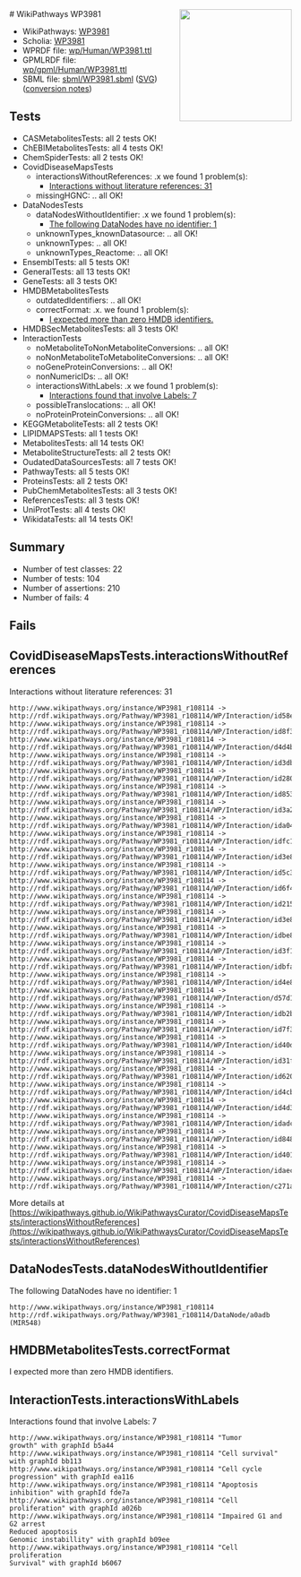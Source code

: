 <img style="float: right; width: 200px" src="../logo.png" />
# WikiPathways WP3981

* WikiPathways: [WP3981](https://identifiers.org/wikipathways:WP3981)
* Scholia: [WP3981](https://scholia.toolforge.org/wikipathways/WP3981)
* WPRDF file: [wp/Human/WP3981.ttl](../wp/Human/WP3981.ttl)
* GPMLRDF file: [wp/gpml/Human/WP3981.ttl](../wp/gpml/Human/WP3981.ttl)
* SBML file: [sbml/WP3981.sbml](../sbml/WP3981.sbml) ([SVG](../sbml/WP3981.svg)) ([conversion notes](../sbml/WP3981.txt))

## Tests
* CASMetabolitesTests: all 2 tests OK!
* ChEBIMetabolitesTests: all 4 tests OK!
* ChemSpiderTests: all 2 tests OK!
* CovidDiseaseMapsTests
    * interactionsWithoutReferences: .x we found 1 problem(s):
        * [Interactions without literature references: 31](#9701cd20)
    * missingHGNC: .. all OK!
* DataNodesTests
    * dataNodesWithoutIdentifier: .x we found 1 problem(s):
        * [The following DataNodes have no identifier: 1](#d2d32fa0)
    * unknownTypes_knownDatasource: .. all OK!
    * unknownTypes: .. all OK!
    * unknownTypes_Reactome: .. all OK!
* EnsemblTests: all 5 tests OK!
* GeneralTests: all 13 tests OK!
* GeneTests: all 3 tests OK!
* HMDBMetabolitesTests
    * outdatedIdentifiers: .. all OK!
    * correctFormat: .x. we found 1 problem(s):
        * [I expected more than zero HMDB identifiers.](#ad154c1e)
* HMDBSecMetabolitesTests: all 3 tests OK!
* InteractionTests
    * noMetaboliteToNonMetaboliteConversions: .. all OK!
    * noNonMetaboliteToMetaboliteConversions: .. all OK!
    * noGeneProteinConversions: .. all OK!
    * nonNumericIDs: .. all OK!
    * interactionsWithLabels: .x we found 1 problem(s):
        * [Interactions found that involve Labels: 7](#630d267e)
    * possibleTranslocations: .. all OK!
    * noProteinProteinConversions: .. all OK!
* KEGGMetaboliteTests: all 2 tests OK!
* LIPIDMAPSTests: all 1 tests OK!
* MetabolitesTests: all 14 tests OK!
* MetaboliteStructureTests: all 2 tests OK!
* OudatedDataSourcesTests: all 7 tests OK!
* PathwayTests: all 5 tests OK!
* ProteinsTests: all 2 tests OK!
* PubChemMetabolitesTests: all 3 tests OK!
* ReferencesTests: all 3 tests OK!
* UniProtTests: all 4 tests OK!
* WikidataTests: all 14 tests OK!


## Summary

* Number of test classes: 22
* Number of tests: 104
* Number of assertions: 210
* Number of fails: 4

## Fails

<a name="9701cd20" />

## CovidDiseaseMapsTests.interactionsWithoutReferences

Interactions without literature references: 31
```
http://www.wikipathways.org/instance/WP3981_r108114 -> http://rdf.wikipathways.org/Pathway/WP3981_r108114/WP/Interaction/id58eae10e
http://www.wikipathways.org/instance/WP3981_r108114 -> http://rdf.wikipathways.org/Pathway/WP3981_r108114/WP/Interaction/id8f316ef0
http://www.wikipathways.org/instance/WP3981_r108114 -> http://rdf.wikipathways.org/Pathway/WP3981_r108114/WP/Interaction/d4d4b
http://www.wikipathways.org/instance/WP3981_r108114 -> http://rdf.wikipathways.org/Pathway/WP3981_r108114/WP/Interaction/id3db3014f
http://www.wikipathways.org/instance/WP3981_r108114 -> http://rdf.wikipathways.org/Pathway/WP3981_r108114/WP/Interaction/id280a20f5
http://www.wikipathways.org/instance/WP3981_r108114 -> http://rdf.wikipathways.org/Pathway/WP3981_r108114/WP/Interaction/id853fd6d7
http://www.wikipathways.org/instance/WP3981_r108114 -> http://rdf.wikipathways.org/Pathway/WP3981_r108114/WP/Interaction/id3a2a7237
http://www.wikipathways.org/instance/WP3981_r108114 -> http://rdf.wikipathways.org/Pathway/WP3981_r108114/WP/Interaction/ida049ebcc
http://www.wikipathways.org/instance/WP3981_r108114 -> http://rdf.wikipathways.org/Pathway/WP3981_r108114/WP/Interaction/idfc1d96dd
http://www.wikipathways.org/instance/WP3981_r108114 -> http://rdf.wikipathways.org/Pathway/WP3981_r108114/WP/Interaction/id3e8b6ed9
http://www.wikipathways.org/instance/WP3981_r108114 -> http://rdf.wikipathways.org/Pathway/WP3981_r108114/WP/Interaction/id5c3b584c
http://www.wikipathways.org/instance/WP3981_r108114 -> http://rdf.wikipathways.org/Pathway/WP3981_r108114/WP/Interaction/id6f4a34e3
http://www.wikipathways.org/instance/WP3981_r108114 -> http://rdf.wikipathways.org/Pathway/WP3981_r108114/WP/Interaction/id215a2eaf
http://www.wikipathways.org/instance/WP3981_r108114 -> http://rdf.wikipathways.org/Pathway/WP3981_r108114/WP/Interaction/id3e8b267d
http://www.wikipathways.org/instance/WP3981_r108114 -> http://rdf.wikipathways.org/Pathway/WP3981_r108114/WP/Interaction/idbe8429bc
http://www.wikipathways.org/instance/WP3981_r108114 -> http://rdf.wikipathways.org/Pathway/WP3981_r108114/WP/Interaction/id3f18ed48
http://www.wikipathways.org/instance/WP3981_r108114 -> http://rdf.wikipathways.org/Pathway/WP3981_r108114/WP/Interaction/idbfa84637
http://www.wikipathways.org/instance/WP3981_r108114 -> http://rdf.wikipathways.org/Pathway/WP3981_r108114/WP/Interaction/id4e85335d
http://www.wikipathways.org/instance/WP3981_r108114 -> http://rdf.wikipathways.org/Pathway/WP3981_r108114/WP/Interaction/d57d1
http://www.wikipathways.org/instance/WP3981_r108114 -> http://rdf.wikipathways.org/Pathway/WP3981_r108114/WP/Interaction/idb2b3083c
http://www.wikipathways.org/instance/WP3981_r108114 -> http://rdf.wikipathways.org/Pathway/WP3981_r108114/WP/Interaction/id7f377b7d
http://www.wikipathways.org/instance/WP3981_r108114 -> http://rdf.wikipathways.org/Pathway/WP3981_r108114/WP/Interaction/id40d6a2e9
http://www.wikipathways.org/instance/WP3981_r108114 -> http://rdf.wikipathways.org/Pathway/WP3981_r108114/WP/Interaction/id31f8f5fe
http://www.wikipathways.org/instance/WP3981_r108114 -> http://rdf.wikipathways.org/Pathway/WP3981_r108114/WP/Interaction/id620393fe
http://www.wikipathways.org/instance/WP3981_r108114 -> http://rdf.wikipathways.org/Pathway/WP3981_r108114/WP/Interaction/id4cb3f588
http://www.wikipathways.org/instance/WP3981_r108114 -> http://rdf.wikipathways.org/Pathway/WP3981_r108114/WP/Interaction/id4d37f165
http://www.wikipathways.org/instance/WP3981_r108114 -> http://rdf.wikipathways.org/Pathway/WP3981_r108114/WP/Interaction/idadce90fe
http://www.wikipathways.org/instance/WP3981_r108114 -> http://rdf.wikipathways.org/Pathway/WP3981_r108114/WP/Interaction/id848575fc
http://www.wikipathways.org/instance/WP3981_r108114 -> http://rdf.wikipathways.org/Pathway/WP3981_r108114/WP/Interaction/id40126c34
http://www.wikipathways.org/instance/WP3981_r108114 -> http://rdf.wikipathways.org/Pathway/WP3981_r108114/WP/Interaction/idaecc752
http://www.wikipathways.org/instance/WP3981_r108114 -> http://rdf.wikipathways.org/Pathway/WP3981_r108114/WP/Interaction/c271a
```

More details at [https://wikipathways.github.io/WikiPathwaysCurator/CovidDiseaseMapsTests/interactionsWithoutReferences](https://wikipathways.github.io/WikiPathwaysCurator/CovidDiseaseMapsTests/interactionsWithoutReferences)

<a name="d2d32fa0" />

## DataNodesTests.dataNodesWithoutIdentifier

The following DataNodes have no identifier: 1
```
http://www.wikipathways.org/instance/WP3981_r108114 http://rdf.wikipathways.org/Pathway/WP3981_r108114/DataNode/a0adb (MIR548)
```

<a name="ad154c1e" />

## HMDBMetabolitesTests.correctFormat

I expected more than zero HMDB identifiers.
<a name="630d267e" />

## InteractionTests.interactionsWithLabels

Interactions found that involve Labels: 7
```
http://www.wikipathways.org/instance/WP3981_r108114 "Tumor 
growth" with graphId b5a44
http://www.wikipathways.org/instance/WP3981_r108114 "Cell survival" with graphId bb113
http://www.wikipathways.org/instance/WP3981_r108114 "Cell cycle
progression" with graphId ea116
http://www.wikipathways.org/instance/WP3981_r108114 "Apoptosis
inhibition" with graphId fde7a
http://www.wikipathways.org/instance/WP3981_r108114 "Cell proliferation" with graphId a026b
http://www.wikipathways.org/instance/WP3981_r108114 "Impaired G1 and G2 arrest
Reduced apoptosis
Genomic instabillity" with graphId b09ee
http://www.wikipathways.org/instance/WP3981_r108114 "Cell proliferation
Survival" with graphId b6067
```

